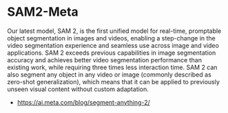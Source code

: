 # SAM2-Meta
Our latest model, SAM 2, is the first unified model for real-time, promptable object segmentation in images and videos, enabling a step-change in the video segmentation experience and seamless use across image and video applications. SAM 2 exceeds previous capabilities in image segmentation accuracy and achieves better video segmentation performance than existing work, while requiring three times less interaction time. SAM 2 can also segment any object in any video or image (commonly described as zero-shot generalization), which means that it can be applied to previously unseen visual content without custom adaptation.
- https://ai.meta.com/blog/segment-anything-2/
  
